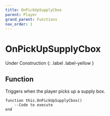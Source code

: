 ```yaml
---
title: OnPickUpSupplyCbox
parent: Player
grand_parent: Functions
nav_order: 1
---
```


# OnPickUpSupplyCbox
Under Construction
{: .label .label-yellow }


## Function

Triggers when the player picks up a supply box.
```
function this.OnPickUpSupplyCbox() 
	--Code to execute
end
```